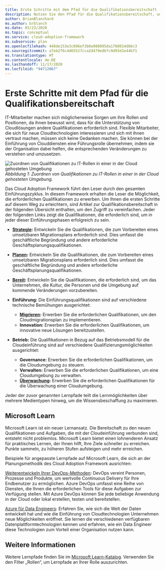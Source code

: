 ```yaml
---
title: Erste Schritte mit dem Pfad für die Qualifikationsbereitschaft
description: Nutzen Sie den Pfad für die Qualifikationsbereitschaft, und übernehmen Sie bei der Einführung von Clouddiensten eine Führungsrolle, indem Sie den Mitarbeitern der Organisation dabei helfen, die entsprechenden Veränderungen zu verstehen und umzusetzen.
author: BrianBlanchard
ms.author: brblanch
ms.date: 03/23/2020
ms.topic: conceptual
ms.service: cloud-adoption-framework
ms.subservice: plan
ms.openlocfilehash: 448de153e3c696ef3b0a988095da1760014d66c3
ms.sourcegitcommit: a7eb2f6c4465527cca2d479edbfc9d93d1e44bf1
ms.translationtype: HT
ms.contentlocale: de-DE
ms.lasthandoff: 11/17/2020
ms.locfileid: "94712067"
---
```

# <a name="get-started-on-a-skills-readiness-path"></a>Erste Schritte mit dem Pfad für die Qualifikationsbereitschaft

IT-Mitarbeiter machen sich möglicherweise Sorgen um ihre Rollen und Positionen, da ihnen bewusst wird, dass für die Unterstützung von Cloudlösungen andere Qualifikationen erforderlich sind. Flexible Mitarbeiter, die sich für neue Cloudtechnologien interessieren und sich mit ihnen vertraut machen, müssen sich keine Gedanken machen. Sie können bei der Einführung von Clouddiensten eine Führungsrolle übernehmen, indem sie der Organisation dabei helfen, die entsprechenden Veränderungen zu verstehen und umzusetzen.

![Zuordnen von Qualifikationen zu IT-Rollen in einer in der Cloud gehosteten Umgebung](../_images/skills-guidance.png)
_Abbildung 1: Zuordnen von Qualifikationen zu IT-Rollen in einer in der Cloud gehosteten Umgebung._

Das Cloud Adoption Framework führt den Leser durch den gesamten Einführungszyklus. In diesem Framework erhalten die Leser die Möglichkeit, die erforderlichen Qualifikationen zu erwerben. Um Ihnen die ersten Schritte auf diesem Weg zu erleichtern, sind Artikel zur Qualifikationsbereitschaft in der folgenden Übersicht enthalten, um den Zugriff zu vereinfachen. Jeder der folgenden Links zeigt die Qualifikationen, die erforderlich sind, um in jeder dieser Einführungsphasen erfolgreich zu sein.

- **[Strategie](../strategy/suggested-skills.md):** Entwickeln Sie die Qualifikationen, die zum Vorbereiten eines umsetzbaren Migrationsplans erforderlich sind. Dies umfasst die geschäftliche Begründung und andere erforderliche Geschäftsplanungsqualifikationen.
- **[Planen](./suggested-skills.md):** Entwickeln Sie die Qualifikationen, die zum Vorbereiten eines umsetzbaren Migrationsplans erforderlich sind. Dies umfasst die geschäftliche Begründung und andere erforderliche Geschäftsplanungsqualifikationen.
- **[Bereit](../ready/suggested-skills.md):** Entwickeln Sie die Qualifikationen, die erforderlich sind, um das Unternehmen, die Kultur, die Personen und die Umgebung auf kommende Veränderungen vorzubereiten.

- **Einführung:** Die Einführungsqualifikationen sind auf verschiedene technische Bemühungen ausgerichtet:
  - **[Migrieren](../migrate/suggested-skills.md):** Erwerben Sie die erforderlichen Qualifikationen, um den Cloudmigrationsplan zu implementieren.
  - **Innovation:** Erwerben Sie die erforderlichen Qualifikationen, um innovative neue Lösungen bereitzustellen.

- **Betrieb:** Die Qualifikationen in Bezug auf das Betriebsmodell für die Cloudeinführung sind auf verschiedene Qualifizierungsmöglichkeiten ausgerichtet:
  - **Governance:** Erwerben Sie die erforderlichen Qualifikationen, um die Cloudumgebung zu steuern.
  - **Verwalten:** Erwerben Sie die erforderlichen Qualifikationen, um eine Cloudumgebung zu verwalten.
  - **[Überwachung](../manage/monitor/suggested-skills.md):** Erwerben Sie die erforderlichen Qualifikationen für die Überwachung einer Cloudumgebung.

Jeder der zuvor genannten Lernpfade teilt die Lernmöglichkeiten über mehrere Medientypen hinweg, um die Wissensbeschaffung zu maximieren.

## <a name="microsoft-learn"></a>Microsoft Learn

Microsoft Learn ist ein neuer Lernansatz. Die Bereitschaft zu den neuen Qualifikationen und Aufgaben, die mit der Cloudeinführung verbunden sind, entsteht nicht problemlos. Microsoft Learn bietet einen lohnenderen Ansatz für praktisches Lernen, der Ihnen hilft, Ihre Ziele schneller zu erreichen. Punkte sammeln, zu höheren Stufen aufsteigen und mehr erreichen.

Beispiele für angepasste Lernpfade auf Microsoft Learn, die sich an der Planungsmethodik des Cloud Adoption Framework ausrichten:

<!-- docutune:ignore "on premises" -->

[Weiterentwickeln Ihrer DevOps-Methoden](/learn/paths/evolve-your-devops-practices): DevOps vereint Personen, Prozesse und Produkte, um wertvolle Continuous Delivery für Ihre Endbenutzer zu ermöglichen. Azure DevOps umfasst eine Reihe von Diensten, die Ihnen die erforderlichen Tools für diese Aufgaben zur Verfügung stellen. Mit Azure DevOps können Sie jede beliebige Anwendung in der Cloud oder lokal erstellen, testen und bereitstellen.

[Azure für Data Engineers](/learn/paths/azure-for-the-data-engineer): Erfahren Sie, wie sich die Welt der Daten entwickelt hat und wie die Einführung von Cloudtechnologien Unternehmen neue Möglichkeiten eröffnet. Sie lernen die verschiedenen verfügbaren Datenplattformtechnologien kennen und erfahren, wie ein Data Engineer diese Technologien zum Vorteil einer Organisation nutzen kann.

## <a name="learn-more"></a>Weitere Informationen

Weitere Lernpfade finden Sie im [Microsoft Learn-Katalog](/learn/browse). Verwenden Sie den Filter „Rollen“, um Lernpfade an Ihrer Rolle auszurichten.
